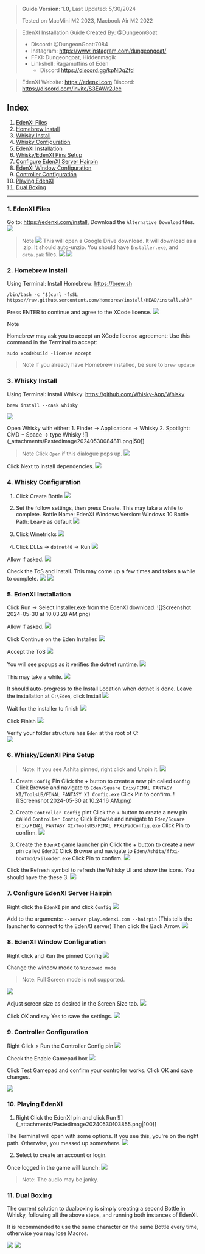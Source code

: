 > **Guide Version: 1.0**, Last Updated: 5/30/2024
>
> Tested on MacMini M2 2023, Macbook Air M2 2022
 
> EdenXI Installation Guide Created By: @DungeonGoat
> - Discord: @DungeonGoat:7084
> - Instagram: https://www.instagram.com/dungeongoat/
> - FFXI: Dungeongoat, Hiddenmagik
> - Linkshell: Ragamuffins of Eden
> 	- Discord https://discord.gg/kpNDqZfd

> EdenXI 
> Website: https://edenxi.com
Discord: https://discord.com/invite/S3EAWr2Jec

## Index
1. [EdenXI Files](#1-edenxi-files)
2. [Homebrew Install](#2-homebrew-install)
3. [Whisky Install](#3-whisky-install)
4. [Whisky Configuration](#4-whisky-configuration)
5. [EdenXI Installation](#5-edenxi-installation)
6. [Whisky/EdenXI Pins Setup](#6-whiskyedenxi-pins-setup)
7. [Configure EdenXI Server Hairpin](#7-configure-edenxi-server-hairpin)
8. [EdenXI Window Configuration](#8-edenxi-window-configuration)
9. [Controller Configuration](#9-controller-configuration)
10. [Playing EdenXI](#10-playing-edenxi)
11. [Dual Boxing](#11-dual-boxing)

---

### 1. EdenXI Files
Go to: https://edenxi.com/install, Download the `Alternative Download` files.
![](_attachments/Pastedimage20240528112218.png)

>Note
![](_attachments/Pastedimage20240530080436.png)
>This will open a Google Drive download.
>It will download as a .zip. It should auto-unzip.
>You should have `Installer.exe`, and `data.pak` files.
>![](_attachments/Pastedimage20240530081813.png)
![](_attachments/Pastedimage20240530081915.png)
### 2. Homebrew Install
Using Terminal: Install Homebrew:  https://brew.sh
``` Terminal
/bin/bash -c "$(curl -fsSL https://raw.githubusercontent.com/Homebrew/install/HEAD/install.sh)"
```

Press ENTER to continue and agree to the XCode license.
![](_attachments/Pastedimage20240530084216.png)

>[!Note]
>Homebrew may ask you to accept an XCode license agreement:
>Use this command in the Terminal to accept: 
>``` Terminal
>sudo xcodebuild -license accept
>```

>Note
>If you already have Homebrew installed, be sure to `brew update`

### 3. Whisky Install
Using Terminal: Install Whisky: https://github.com/Whisky-App/Whisky
``` Terminal
brew install --cask whisky
```

![](_attachments/Pastedimage20240530084717.png)

Open Whisky with either:
	1. Finder -> Applications -> Whisky
	2. Spotlight: CMD + Space -> type Whisky
![](_attachments/Pastedimage20240530084811.png|50]]

> Note
> Click `Open` if this dialogue pops up.
![](_attachments/Pastedimage20240530084936.png)

Click Next to install dependencies.
![](_attachments/Pastedimage20240530085310.png)

### 4. Whisky Configuration
1. Click Create Bottle
![](_attachments/Pastedimage20240530085604.png)

2. Set the follow settings, then press Create. This may take a while to complete.
Bottle Name: EdenXI
Windows Version: Windows 10
Bottle Path: Leave as default
![](_attachments/Pastedimage20240530085637.png)

3. Click Winetricks
![](_attachments/Pastedimage20240530085827.png)

4. Click DLLs -> `dotnet40` -> Run
![](_attachments/Pastedimage20240530090032.png)

Allow if asked.
![](_attachments/Pastedimage20240530090102.png)

Check the ToS and Install. This may come up a few times and takes a while to complete.
![](_attachments/Pastedimage20240530090149.png)
![](_attachments/Pastedimage20240530090409.png)

### 5. EdenXI Installation
Click Run -> Select Installer.exe from the EdenXI download.
![[Screenshot 2024-05-30 at 10.03.28 AM.png)

Allow if asked.
![](_attachments/Pastedimage20240530100827.png)

Click Continue on the Eden Installer.
![](_attachments/Pastedimage20240530100857.png)

Accept the ToS
![](_attachments/Pastedimage20240530100923.png)

You will see popups as it verifies the dotnet runtime.
![](_attachments/Pastedimage20240530100937.png)

This may take a while.
![](_attachments/Pastedimage20240530101208.png)

It should auto-progress to the Install Location when dotnet is done.
Leave the installation at `C:\Eden`, click Install
![](_attachments/Pastedimage20240530112048.png)

Wait for the installer to finish
![](_attachments/Pastedimage20240530101512.png)

Click Finish
![](_attachments/Pastedimage20240530102205.png)

Verify your folder structure has `Eden` at the root of C:\
![](_attachments/Pastedimage20240530113152.png)
### 6. Whisky/EdenXI Pins Setup
> Note: If you see Ashita pinned, right click and Unpin it.
![](_attachments/Pastedimage20240530102249.png)

1. Create `Config` Pin
Click the + button to create a new pin called `Config`
Click Browse and navigate to `Eden/Square Enix/FINAL FANTASY XI/ToolsUS/FINAL FANTASY XI Config.exe`
Click Pin to confirm.
![[Screenshot 2024-05-30 at 10.24.16 AM.png)

2. Create `Controller Config` pint
Click the + button to create a new pin called `Controller Config`
Click Browse and navigate to `Eden/Square Enix/FINAL FANTASY XI/ToolsUS/FINAL FFXiPadConfig.exe`
Click Pin to confirm.
![](_attachments/Pastedimage20240530102809.png)

3. Create the `EdenXI` game launcher pin
Click the + button to create a new pin called `EdenXI`
Click Browse and navigate to `Eden/Ashita/ffxi-bootmod/xiloader.exe`
Click Pin to confirm.
![](_attachments/Pastedimage20240530103015.png)

Click the Refresh symbol to refresh the Whisky UI and show the icons. You should have the these 3.
![](_attachments/Pastedimage20240530103305.png)

### 7. Configure EdenXI Server Hairpin

Right click the `EdenXI` pin and click `Config` 
![](_attachments/Pastedimage20240530103358.png)

Add to the arguments: `--server play.edenxi.com --hairpin`
(This tells the launcher to connect to the EdenXI server)
Then click the Back Arrow.
![](_attachments/Pastedimage20240530103437.png)

### 8. EdenXI Window Configuration

Right click and Run the pinned Config
![](_attachments/Pastedimage20240530103625.png)

Change the window mode to `Windowed mode`
> Note: Full Screen mode is not supported.

![](_attachments/Pastedimage20240530103653.png)

Adjust screen size as desired in the Screen Size tab.
![](_attachments/Pastedimage20240530112623.png)

Click OK and say Yes to save the settings.
![](_attachments/Pastedimage20240530103752.png)

### 9. Controller Configuration
Right Click > Run the Controller Config pin
![](_attachments/Pastedimage20240530115955.png)

Check the Enable Gamepad box
![](_attachments/Pastedimage20240530120101.png)

Click Test Gamepad and confirm your controller works.
Click OK and save changes.

![](_attachments/Pastedimage20240530120207.png)
### 10. Playing EdenXI
1. Right Click the EdenXI pin and click Run
![](_attachments/Pastedimage20240530103855.png|100]]

The Terminal will open with some options.
If you see this, you're on the right path. Otherwise, you messed up somewhere.
![](_attachments/Pastedimage20240530103932.png)

2. Select to create an account or login.

Once logged in the game will launch:
![](_attachments/Pastedimage20240530112729.png)

> Note: The audio may be janky.

### 11. Dual Boxing
The current solution to dualboxing is simply creating a second Bottle in Whisky, following all the above steps, and running both instances of EdenXI.

It is recommended to use the same character on the same Bottle every time, otherwise you may lose Macros.

![](_attachments/Dualboxing-02.png)
![](_attachments/Dualboxing-01.png)
